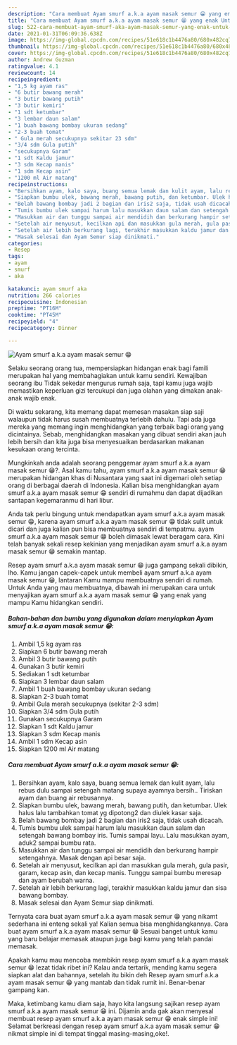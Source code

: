 ```yaml
---
description: "Cara membuat Ayam smurf a.k.a ayam masak semur 😁 yang enak Untuk Jualan"
title: "Cara membuat Ayam smurf a.k.a ayam masak semur 😁 yang enak Untuk Jualan"
slug: 522-cara-membuat-ayam-smurf-aka-ayam-masak-semur-yang-enak-untuk-jualan
date: 2021-01-31T06:09:36.638Z
image: https://img-global.cpcdn.com/recipes/51e618c1b4476a80/680x482cq70/ayam-smurf-aka-ayam-masak-semur-😁-foto-resep-utama.jpg
thumbnail: https://img-global.cpcdn.com/recipes/51e618c1b4476a80/680x482cq70/ayam-smurf-aka-ayam-masak-semur-😁-foto-resep-utama.jpg
cover: https://img-global.cpcdn.com/recipes/51e618c1b4476a80/680x482cq70/ayam-smurf-aka-ayam-masak-semur-😁-foto-resep-utama.jpg
author: Andrew Guzman
ratingvalue: 4.1
reviewcount: 14
recipeingredient:
- "1,5 kg ayam ras"
- "6 butir bawang merah"
- "3 butir bawang putih"
- "3 butir kemiri"
- "1 sdt ketumbar"
- "3 lembar daun salam"
- "1 buah bawang bombay ukuran sedang"
- "2-3 buah tomat"
- " Gula merah secukupnya sekitar 23 sdm"
- "3/4 sdm Gula putih"
- "secukupnya Garam"
- "1 sdt Kaldu jamur"
- "3 sdm Kecap manis"
- "1 sdm Kecap asin"
- "1200 ml Air matang"
recipeinstructions:
- "Bersihkan ayam, kalo saya, buang semua lemak dan kulit ayam, lalu rebus dulu sampai setengah matang supaya ayamnya bersih.. Tiriskan ayam dan buang air rebusannya."
- "Siapkan bumbu ulek, bawang merah, bawang putih, dan ketumbar. Ulek halus lalu tambahkan tomat yg dipotong2 dan diulek kasar saja."
- "Belah bawang bombay jadi 2 bagian dan iris2 saja, tidak usah dicacah."
- "Tumis bumbu ulek sampai harum lalu masukkan daun salam dan setengah bawang bombay iris. Tumis sampai layu. Lalu masukkan ayam, aduk2 sampai bumbu rata."
- "Masukkan air dan tunggu sampai air mendidih dan berkurang hampir setengahnya. Masak dengan api besar saja."
- "Setelah air menyusut, kecilkan api dan masukkan gula merah, gula pasir, garam, kecap asin, dan kecap manis. Tunggu sampai bumbu meresap dan ayam berubah warna."
- "Setelah air lebih berkurang lagi, terakhir masukkan kaldu jamur dan sisa bawang bombay."
- "Masak selesai dan Ayam Semur siap dinikmati."
categories:
- Resep
tags:
- ayam
- smurf
- aka

katakunci: ayam smurf aka 
nutrition: 266 calories
recipecuisine: Indonesian
preptime: "PT16M"
cooktime: "PT45M"
recipeyield: "4"
recipecategory: Dinner

---
```



![Ayam smurf a.k.a ayam masak semur 😁](https://img-global.cpcdn.com/recipes/51e618c1b4476a80/680x482cq70/ayam-smurf-aka-ayam-masak-semur-😁-foto-resep-utama.jpg)

Selaku seorang orang tua, mempersiapkan hidangan enak bagi famili merupakan hal yang membahagiakan untuk kamu sendiri. Kewajiban seorang ibu Tidak sekedar mengurus rumah saja, tapi kamu juga wajib memastikan keperluan gizi tercukupi dan juga olahan yang dimakan anak-anak wajib enak.

Di waktu  sekarang, kita memang dapat memesan masakan siap saji walaupun tidak harus susah membuatnya terlebih dahulu. Tapi ada juga mereka yang memang ingin menghidangkan yang terbaik bagi orang yang dicintainya. Sebab, menghidangkan masakan yang dibuat sendiri akan jauh lebih bersih dan kita juga bisa menyesuaikan berdasarkan makanan kesukaan orang tercinta. 



Mungkinkah anda adalah seorang penggemar ayam smurf a.k.a ayam masak semur 😁?. Asal kamu tahu, ayam smurf a.k.a ayam masak semur 😁 merupakan hidangan khas di Nusantara yang saat ini digemari oleh setiap orang di berbagai daerah di Indonesia. Kalian bisa menghidangkan ayam smurf a.k.a ayam masak semur 😁 sendiri di rumahmu dan dapat dijadikan santapan kegemaranmu di hari libur.

Anda tak perlu bingung untuk mendapatkan ayam smurf a.k.a ayam masak semur 😁, karena ayam smurf a.k.a ayam masak semur 😁 tidak sulit untuk dicari dan juga kalian pun bisa membuatnya sendiri di tempatmu. ayam smurf a.k.a ayam masak semur 😁 boleh dimasak lewat beragam cara. Kini telah banyak sekali resep kekinian yang menjadikan ayam smurf a.k.a ayam masak semur 😁 semakin mantap.

Resep ayam smurf a.k.a ayam masak semur 😁 juga gampang sekali dibikin, lho. Kamu jangan capek-capek untuk membeli ayam smurf a.k.a ayam masak semur 😁, lantaran Kamu mampu membuatnya sendiri di rumah. Untuk Anda yang mau membuatnya, dibawah ini merupakan cara untuk menyajikan ayam smurf a.k.a ayam masak semur 😁 yang enak yang mampu Kamu hidangkan sendiri.

<!--inarticleads1-->

##### Bahan-bahan dan bumbu yang digunakan dalam menyiapkan Ayam smurf a.k.a ayam masak semur 😁:

1. Ambil 1,5 kg ayam ras
1. Siapkan 6 butir bawang merah
1. Ambil 3 butir bawang putih
1. Gunakan 3 butir kemiri
1. Sediakan 1 sdt ketumbar
1. Siapkan 3 lembar daun salam
1. Ambil 1 buah bawang bombay ukuran sedang
1. Siapkan 2-3 buah tomat
1. Ambil  Gula merah secukupnya (sekitar 2-3 sdm)
1. Siapkan 3/4 sdm Gula putih
1. Gunakan secukupnya Garam
1. Siapkan 1 sdt Kaldu jamur
1. Siapkan 3 sdm Kecap manis
1. Ambil 1 sdm Kecap asin
1. Siapkan 1200 ml Air matang




<!--inarticleads2-->

##### Cara membuat Ayam smurf a.k.a ayam masak semur 😁:

1. Bersihkan ayam, kalo saya, buang semua lemak dan kulit ayam, lalu rebus dulu sampai setengah matang supaya ayamnya bersih.. Tiriskan ayam dan buang air rebusannya.
1. Siapkan bumbu ulek, bawang merah, bawang putih, dan ketumbar. Ulek halus lalu tambahkan tomat yg dipotong2 dan diulek kasar saja.
1. Belah bawang bombay jadi 2 bagian dan iris2 saja, tidak usah dicacah.
1. Tumis bumbu ulek sampai harum lalu masukkan daun salam dan setengah bawang bombay iris. Tumis sampai layu. Lalu masukkan ayam, aduk2 sampai bumbu rata.
1. Masukkan air dan tunggu sampai air mendidih dan berkurang hampir setengahnya. Masak dengan api besar saja.
1. Setelah air menyusut, kecilkan api dan masukkan gula merah, gula pasir, garam, kecap asin, dan kecap manis. Tunggu sampai bumbu meresap dan ayam berubah warna.
1. Setelah air lebih berkurang lagi, terakhir masukkan kaldu jamur dan sisa bawang bombay.
1. Masak selesai dan Ayam Semur siap dinikmati.




Ternyata cara buat ayam smurf a.k.a ayam masak semur 😁 yang nikamt sederhana ini enteng sekali ya! Kalian semua bisa menghidangkannya. Cara buat ayam smurf a.k.a ayam masak semur 😁 Sesuai banget untuk kamu yang baru belajar memasak ataupun juga bagi kamu yang telah pandai memasak.

Apakah kamu mau mencoba membikin resep ayam smurf a.k.a ayam masak semur 😁 lezat tidak ribet ini? Kalau anda tertarik, mending kamu segera siapkan alat dan bahannya, setelah itu bikin deh Resep ayam smurf a.k.a ayam masak semur 😁 yang mantab dan tidak rumit ini. Benar-benar gampang kan. 

Maka, ketimbang kamu diam saja, hayo kita langsung sajikan resep ayam smurf a.k.a ayam masak semur 😁 ini. Dijamin anda gak akan menyesal membuat resep ayam smurf a.k.a ayam masak semur 😁 enak simple ini! Selamat berkreasi dengan resep ayam smurf a.k.a ayam masak semur 😁 nikmat simple ini di tempat tinggal masing-masing,oke!.

